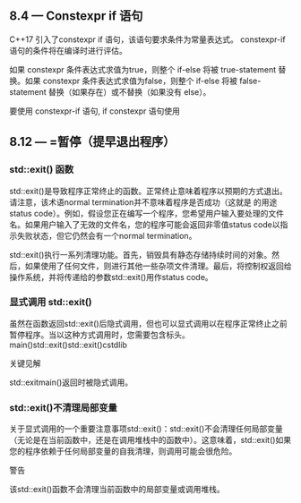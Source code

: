 ## 8.4 — Constexpr if 语句

C++17 引入了constexpr if 语句，该语句要求条件为常量表达式。 constexpr-if 语句的条件将在编译时进行评估。

如果 constexpr 条件表达式求值为true，则整个 if-else 将被 true-statement 替换。如果 constexpr 条件表达式求值为false，则整个 if-else 将被 false-statement 替换（如果存在）或不替换（如果没有 else）。

要使用 constexpr-if 语句, if constexpr 语句使用

## 8.12 —  =暂停（提早退出程序）

### std::exit() 函数

std::exit()是导致程序正常终止的函数。正常终止意味着程序以预期的方式退出。请注意，该术语normal termination并不意味着程序是否成功（这就是 的用途status code）。例如，假设您正在编写一个程序，您希望用户输入要处理的文件名。如果用户输入了无效的文件名，您的程序可能会返回非零值status code以指示失败状态，但它仍然会有一个normal termination。

std::exit()执行一系列清理功能。首先，销毁具有静态存储持续时间的对象。然后，如果使用了任何文件，则进行其他一些杂项文件清理。最后，将控制权返回给操作系统，并将传递给的参数std::exit()用作status code。

### 显式调用 std::exit()

虽然在函数返回std::exit()后隐式调用，但也可以显式调用以在程序正常终止之前暂停程序。当以这种方式调用时，您需要包含标头。main()std::exit()std::exit()cstdlib

关键见解

std::exitmain()返回时被隐式调用。

### std::exit()不清理局部变量

关于显式调用的一个重要注意事项std::exit()：std::exit()不会清理任何局部变量（无论是在当前函数中，还是在调用堆栈中的函数中）。这意味着，std::exit()如果您的程序依赖于任何局部变量的自我清理，则调用可能会很危险。

警告

该std::exit()函数不会清理当前函数中的局部变量或调用堆栈。